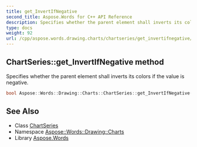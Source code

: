 ```yaml
---
title: get_InvertIfNegative
second_title: Aspose.Words for C++ API Reference
description: Specifies whether the parent element shall inverts its colors if the value is negative.
type: docs
weight: 92
url: /cpp/aspose.words.drawing.charts/chartseries/get_invertifnegative/
---
```

## ChartSeries::get_InvertIfNegative method


Specifies whether the parent element shall inverts its colors if the value is negative.

```cpp
bool Aspose::Words::Drawing::Charts::ChartSeries::get_InvertIfNegative() override
```

## See Also

* Class [ChartSeries](../)
* Namespace [Aspose::Words::Drawing::Charts](../../)
* Library [Aspose.Words](../../../)
